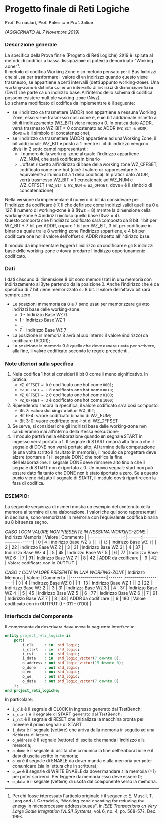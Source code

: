 Progetto finale di Reti Logiche
===============================
Prof. Fornaciari, Prof. Palermo e Prof. Salice

*(AGGIORNATO AL 7 Novembre 2019)*

### Descrizione generale
La specifica della Prova finale (Progetto di Reti Logiche) 2019 è ispirata al metodo di codifica a bassa dissipazione di potenza denominato "Working Zone"<sup>1</sup>.  
Il metodo di codifica Working Zone è un metodo pensato per il Bus Indirizzi che si usa per trasformare il valore di un indirizzo quando questo viene trasmesso, se appartiene a certi intervalli (detti appunto working-zone). Una working-zone è definita come un intervallo di indirizzi di dimensione fissa (Dwz) che parte da un indirizzo base. All'interno dello schema di codifica possono esistere multiple working-zone (Nwz).  
Lo schema modificato di codifica da implementare è il seguente:
- se l'indirizzo da trasmettere (ADDR) non appartiene a nessuna Working Zone, esso viene trasmesso così come è, e un bit addizionale rispetto ai bit di indirizzamento (WZ\_BIT) viene messo a 0. In pratica dato ADDR, verrà trasmesso WZ\_BIT = 0 concatenato ad ADDR (`WZ_BIT & ADDR`, dove `&` è il simbolo di concatenazione);
- se l'indirizzo da trasmettere (ADDR) appartiene ad una Working Zone, il bit addizionale WZ\_BIT è posto a 1, mentre i bit di indirizzo vengono divisi in 2 sotto campi rappresentanti:
  - Il numero della working-zone al quale l'indirizzo appartiene WZ\_NUM, che sarà codificato in binario
  - L'offset rispetto all'indirizzo di base della working zone WZ\_OFFSET, codificato come one-hot (cioè il valore da rappresentare è equivalente all'unico bit a 1 della codifica).
In pratica dato ADDR, verrà trasmesso WZ\_BIT = 1 concatenato ad WZ\_NUM e WZ\_OFFSET ( `WZ_BIT & WZ_NUM & WZ_OFFSET`, dove `&` è il simbolo di concatenazione)

Nella versione da implementare il numero di bit da considerare per l'indirizzo da codificare è 7. Il che definisce come indirizzi validi quelli da 0 a 127. Il numero di working-zone è 8 (Nwz = 8) mentre la dimensione della working-zone è 4 indirizzi incluso quello base (Dwz = 4).  
Questo comporta che l'indirizzo codificato sarà composto da 8 bit: 1 bit per WZ\_BIT + 7 bit per ADDR, oppure 1 bit per WZ\_BIT, 3 bit per codificare in binario a quale tra le 8 working zone l'indirizzo appartiene, e 4 bit per codificare one hot il valore dell'offset di ADDR rispetto all'indirizzo base.  

Il modulo da implementare leggerà l'indirizzo da codificare e gli 8 indirizzi base delle working-zone e dovrà produrre l'indirizzo opportunamente codificato.

### Dati
I dati ciascuno di dimensione 8 bit sono memorizzati in una memoria con indirizzamento al Byte partendo dalla posizione 0. Anche l'indirizzo che è da specifica di 7 bit viene memorizzato su 8 bit. Il valore dell'ottavo bit sarà sempre zero.
- Le posizioni in memoria da 0 a 7 sono usati per memorizzare gli otto indirizzi base
delle working-zone:
  - 0 - Indirizzo Base WZ 0
  - 1 - Indirizzo Base WZ 1
  - ...
  - 7 - Indirizzo Base WZ 7
- La posizione in memoria 8 avrà al suo interno il valore (indirizzo) da codificare (ADDR);
- La posizione in memoria 9 è quella che deve essere usata per scrivere, alla fine, il valore codificato secondo le regole precedenti.

### Note ulteriori sulla specifica
1. Nella codifica 1 hot si consideri il bit 0 come il meno significativo. In pratica:
   - `WZ_OFFSET = 0` è codificato one hot come `0001`;
   - `WZ_OFFSET = 1` è codificato one hot come `0010`;
   - `WZ_OFFSET = 2` è codificato one hot come `0100`;
   - `WZ_OFFSET = 3` è codificato one hot come `1000`;
2. Riprendendo ancora la specifica, il valore codificato sarà così composto:
   - Bit 7: valore del singolo bit di WZ\_BIT;
   - Bit 6-4: valore codificato binario di WZ\_NUM;
   - Bit 3-0: valore codificato one-hot di WZ\_OFFSET
3. Se serve, si consideri che gli indirizzi base delle working-zone non cambieranno mai all'interno della stessa esecuzione;
4. Il modulo partirà nella elaborazione quando un segnale START in ingresso verrà portato a 1. Il segnale di START rimarrà alto fino a che il segnale di DONE non verrà portato alto; Al termine della computazione (e una volta scritto il risultato in memoria), il modulo da progettare deve alzare (portare a 1) il segnale DONE che notifica la fine dell'elaborazione. Il segnale DONE deve rimanere alto fino a che il segnale di START non è riportato a 0. Un nuovo segnale start non può essere dato fin tanto che DONE non è stato riportato a zero. Se a questo punto viene rialzato il segnale di START, il modulo dovrà ripartire con la fase di codifica.

### ESEMPIO:
La seguente sequenza di numeri mostra un esempio del contenuto della memoria al termine
di una elaborazione. I valori che qui sono rappresentati in decimale, sono memorizzati in
memoria con l'equivalente codifica binaria su 8 bit senza segno.

*CASO 1 CON VALORE NON PRESENTE IN NESSUNA WORKING-ZONE*
| Indirizzo Memoria | Valore | Commento            |
|------------------:|-------:|---------------------|
|                 0 |      4 | Indirizzo Base WZ 0 |
|                 1 |     13 | Indirizzo Base WZ 1 |
|                 2 |     22 | Indirizzo Base WZ 2 |
|                 3 |     31 | Indirizzo Base WZ 3 |
|                 4 |     37 | Indirizzo Base WZ 4 |
|                 5 |     45 | Indirizzo Base WZ 5 |
|                 6 |     77 | Indirizzo Base WZ 6 |
|                 7 |     91 | Indirizzo Base WZ 7 |
|                 8 |     42 | ADDR da codificare  |
|                 9 |     42 | Valore codificato con in OUTPUT |

*CASO 2 CON VALORE PRESENTE IN UNA WORKING-ZONE*
| Indirizzo Memoria | Valore | Commento            |
|------------------:|-------:|---------------------|
|                 0 |      4 | Indirizzo Base WZ 0 |
|                 1 |     13 | Indirizzo Base WZ 1 |
|                 2 |     22 | Indirizzo Base WZ 2 |
|                 3 |     31 | Indirizzo Base WZ 3 |
|                 4 |     37 | Indirizzo Base WZ 4 |
|                 5 |     45 | Indirizzo Base WZ 5 |
|                 6 |     77 | Indirizzo Base WZ 6 |
|                 7 |     91 | Indirizzo Base WZ 7 |
|                 8 |     33 | ADDR da codificare  |
|                 9 |    180 | Valore codificato con in OUTPUT (1 - 011 - 0100) |

### Interfaccia del Componente
Il componente da descrivere deve avere la seguente interfaccia:

```vhdl
entity project_reti_logiche is
    port(
        i_clk     : in  std_logic;
        i_start   : in  std_logic;
        i_rst     : in  std_logic;
        i_data    : in  std_logic_vector(7 downto 0);
        o_address : out std_logic_vector(15 downto 0);
        o_done    : out std_logic;
        o_en      : out std_logic;
        o_we      : out std_logic;
        o_data    : out std_logic_vector(7 downto 0)
    );
end project_reti_logiche;
```

In particolare:
* `i_clk` è il segnale di CLOCK in ingresso generato dal TestBench;
* `i_start` è il segnale di START generato dal TestBench;
* `i_rst` è il segnale di RESET che inizializza la macchina pronta per ricevere il primo
segnale di START;
* `i_data` è il segnale (vettore) che arriva dalla memoria in seguito ad una richiesta di
lettura;
* `o_address` è il segnale (vettore) di uscita che manda l'indirizzo alla memoria;
* `o_done` è il segnale di uscita che comunica la fine dell'elaborazione e il dato di uscita
scritto in memoria;
* `o_en` è il segnale di ENABLE da dover mandare alla memoria per poter comunicare
(sia in lettura che in scrittura);
* `o_we` è il segnale di WRITE ENABLE da dover mandare alla memoria (=1) per poter
scriverci. Per leggere da memoria esso deve essere 0;
* `o_data` è il segnale (vettore) di uscita dal componente verso la memoria.

------
1. Per chi fosse interessato l'articolo originale è il seguente: E. Musoll, T. Lang and J. Cortadella, "Working-zone encoding for reducing the energy in microprocessor address buses", in *IEEE Transactions on Very Large Scale Integration (VLSI) Systems*, vol. 6, no. 4, pp. 568-572, Dec. 1998.

